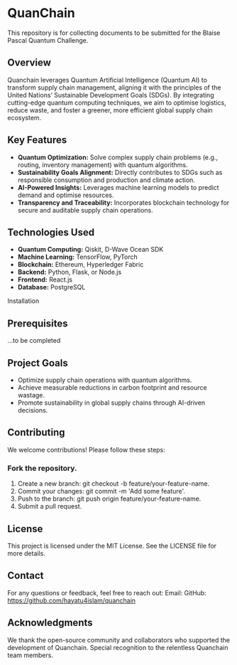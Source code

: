 # QuanChain
This repository is for collecting documents to be submitted for the Blaise Pascal Quantum Challenge.

## Overview
Quanchain leverages Quantum Artificial Intelligence (Quantum AI) to transform supply chain management, aligning it with the principles of the United Nations’ Sustainable Development Goals (SDGs). By integrating cutting-edge quantum computing techniques, we aim to optimise logistics, reduce waste, and foster a greener, more efficient global supply chain ecosystem.

## Key Features
- **Quantum Optimization:** Solve complex supply chain problems (e.g., routing, inventory management) with quantum algorithms.
- **Sustainability Goals Alignment:** Directly contributes to SDGs such as responsible consumption and production and climate action.
- **AI-Powered Insights:** Leverages machine learning models to predict demand and optimise resources.
- **Transparency and Traceability:** Incorporates blockchain technology for secure and auditable supply chain operations.

## Technologies Used
- **Quantum Computing:** Qiskit, D-Wave Ocean SDK
- **Machine Learning:** TensorFlow, PyTorch
- **Blockchain:** Ethereum, Hyperledger Fabric
- **Backend:** Python, Flask, or Node.js
- **Frontend:** React.js
- **Database:** PostgreSQL

Installation
## Prerequisites
...to be completed

## Project Goals
- Optimize supply chain operations with quantum algorithms.
- Achieve measurable reductions in carbon footprint and resource wastage.
- Promote sustainability in global supply chains through AI-driven decisions.

## Contributing
We welcome contributions! Please follow these steps:

### Fork the repository.
1. Create a new branch: git checkout -b feature/your-feature-name.
2. Commit your changes: git commit -m 'Add some feature'.
3. Push to the branch: git push origin feature/your-feature-name.
4. Submit a pull request.

## License
This project is licensed under the MIT License. See the LICENSE file for more details.

## Contact
For any questions or feedback, feel free to reach out:
Email: 
GitHub: https://github.com/hayatu4islam/quanchain

## Acknowledgments
We thank the open-source community and collaborators who supported the development of Quanchain. Special recognition to the relentless Quanchain team members.
